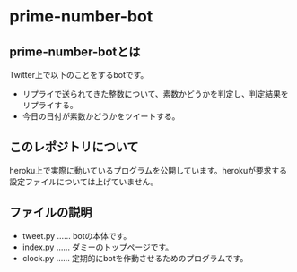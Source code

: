 # prime-number-bot
## prime-number-botとは
Twitter上で以下のことをするbotです。
- リプライで送られてきた整数について、素数かどうかを判定し、判定結果をリプライする。
- 今日の日付が素数かどうかをツイートする。
## このレポジトリについて
heroku上で実際に動いているプログラムを公開しています。herokuが要求する設定ファイルについては上げていません。
## ファイルの説明
- tweet.py …… botの本体です。
- index.py …… ダミーのトップページです。
- clock.py …… 定期的にbotを作動させるためのプログラムです。